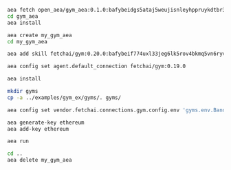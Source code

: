 ``` bash
aea fetch open_aea/gym_aea:0.1.0:bafybeidgs5ataj5weujisnleyhppruykdtbr34qoht2pepkpni56zrp7z4 --remote
cd gym_aea
aea install
```
``` bash
aea create my_gym_aea
cd my_gym_aea
```
``` bash
aea add skill fetchai/gym:0.20.0:bafybeif774uxl33jeg6lk5rov4bkmq5vn6ryvtochyah3czvo56rgvfnzu --remote
```
``` bash
aea config set agent.default_connection fetchai/gym:0.19.0
```
``` bash
aea install
```
``` bash
mkdir gyms
cp -a ../examples/gym_ex/gyms/. gyms/
```
``` bash
aea config set vendor.fetchai.connections.gym.config.env 'gyms.env.BanditNArmedRandom'
```
``` bash
aea generate-key ethereum
aea add-key ethereum
```
``` bash
aea run
```
``` bash
cd ..
aea delete my_gym_aea
```

